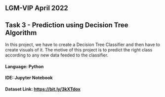 ## LGM-VIP April 2022
## Task 3 - Prediction using Decision Tree  Algorithm

In this project, we have to create a Decision Tree Classifier and then have to create visuals of it.
The motive of this project is to predict the right class according to any new data feeded to the classifier.
 
#### Language: Python
#### IDE: Jupyter Notebook
#### Dataset Link: https://bit.ly/3kXTdox
